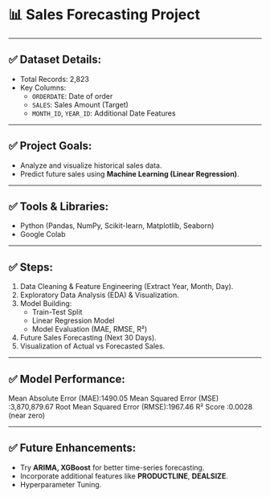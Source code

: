 # 📊 Sales Forecasting Project
---

## ✅ Dataset Details:
- Total Records: 2,823
- Key Columns:
  - `ORDERDATE`: Date of order  
  - `SALES`: Sales Amount (Target)
  - `MONTH_ID`, `YEAR_ID`: Additional Date Features

---

## ✅ Project Goals:
- Analyze and visualize historical sales data.
- Predict future sales using **Machine Learning (Linear Regression)**.

---

## ✅ Tools & Libraries:
- Python (Pandas, NumPy, Scikit-learn, Matplotlib, Seaborn)
- Google Colab

---

## ✅ Steps:
1. Data Cleaning & Feature Engineering (Extract Year, Month, Day).
2. Exploratory Data Analysis (EDA) & Visualization.
3. Model Building:
   - Train-Test Split  
   - Linear Regression Model  
   - Model Evaluation (MAE, RMSE, R²)
4. Future Sales Forecasting (Next 30 Days).
5. Visualization of Actual vs Forecasted Sales.

---

## ✅ Model Performance: 
Mean Absolute Error (MAE):1490.05
Mean Squared Error (MSE) :3,870,879.67
Root Mean Squared Error (RMSE):1967.46
R² Score :0.0028 (near zero)

---

## ✅ Future Enhancements:
- Try **ARIMA, XGBoost** for better time-series forecasting.
- Incorporate additional features like **PRODUCTLINE**, **DEALSIZE**.
- Hyperparameter Tuning.
